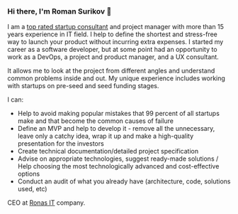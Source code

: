 ### Hi there, I'm Roman Surikov 👋

I am a [top rated startup consultant](https://www.upwork.com/freelancers/~01446c5dc904a1e9d6) and project manager with more than 15 years experience in IT field. I help to define the shortest and stress-free way to launch your product without incurring extra expenses.  I started my career as a software developer, but at some point had an opportunity to work as a DevOps, a project and product manager, and a UX consultant. 

It allows me to look at the project from different angles and understand common problems inside and out. My unique experience includes working with startups on pre-seed and seed funding stages.  

I can:  

- Help to avoid making popular mistakes that 99 percent of all startups make and that become the common causes of failure 
- Define an MVP and help to develop it - remove all the unnecessary, leave only a catchy idea, wrap it up and make a high-quality presentation for the investors 
- Create technical documentation/detailed project specification 
- Advise on appropriate technologies, suggest ready-made solutions / Help choosing the most technologically advanced and cost-effective options 
- Сonduct an audit of what you already have (architecture, code, solutions used, etc)  

CEO at [Ronas IT](https://www.ronasit.com) company. 
